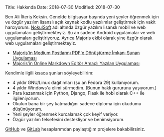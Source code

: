 Title: Hakkında
Date: 2018-07-30
Modified: 2018-07-30

Ben Ali İlteriş Keksin. Genelde bilgisayar başında yeni şeyler öğrenmek için ve özgür yazılım lisanslı açık kaynak kodlu yazılımlar
geliştirmek için vakit harcıyorum. [NokulSoft](http://nokulsoft.com) adı altında özgür yazılım lisanslı mobil ve web uygulamaları
geliştirmekteyiz. Şu an sadece Android uygulamalar ve web uygulamaları geliştiriyoruz. Ayrıca
[Majoris](https://majoris.dev) ekibi olarak yine özgür olarak web uygulamaları geliştirmekteyiz.

- [Majoris'in Medium Postlarını PDF'e Dönüştürme İmkanı Sunan Uygulaması](https://medium.majoris.dev)
- [Majoris'in Online Markdown Editör Amaçlı Yazılan Uygulaması](https://markdown.majoris.dev)

Kendimle ilgili kısaca şunları söyleyebilirim:

- 4 yıldır GNU/Linux dağıtımları (şu an Fedora 29) kullanıyorum.
- 4 yıldır Windows'a elimi sürmedim. (Bunun haklı gururunu yaşıyorum.)
- Para kazanmak için Python, Django, Flask ile hobi olarak C++ ile ilgileniyorum.
- Okulun bana bir şey katmadığını sadece diploma için okudumu düşünüyorum.
- Yeni şeyler öğrenmek kurcalamak çok keyif veriyor.
- Özgür yazılım felsefesini destekliyor ve benimsiyorum.

[GitHub](https://github.com/ilteriskeskin) ve [GitLab](https://gitlab.com/ilteriskeksin) hesaplarımdan paylaştığım projelere bakabilirsiniz.